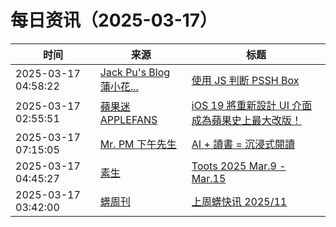 ﻿# 每日资讯（2025-03-17）

|时间|来源|标题|
|---|---|---|
|2025-03-17 04:58:22|[Jack Pu's Blog 蒲小花...](https://www.jackpu.com/rss/)|[使用 JS 判断 PSSH Box](https://www.jackpu.com/shi-yong-js-pan-duan-pssh-box/)|
|2025-03-17 02:55:51|[蘋果迷 APPLEFANS](https://applefans.today/feed/)|[iOS 19 將重新設計 UI 介面 成為蘋果史上最大改版！](https://applefans.today/2025-03-ios-19-new-ui-like-visionos-rumors/)|
|2025-03-17 07:15:05|[Mr. PM 下午先生](http://feeds.feedburner.com/pmmustknow)|[AI + 讀書 = 沉浸式閱讀](https://mrpm.cc/1766/)|
|2025-03-17 04:45:27|[素生](http://z.arlmy.me/atom.xml)|[Toots 2025 Mar.9 - Mar.15](http://z.arlmy.me/posts/MastodonArchives/2025/MastodonTootsArchives_20250315/)|
|2025-03-17 03:42:00|[蠎周刊](https://weekly.pychina.org/feeds/all.atom.xml)|[上周蠎快讯 2025/11](https://weekly.pychina.org/pyrecap/pyrw-2511.html)|
